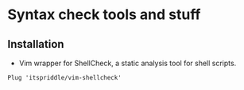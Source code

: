# Syntax check tools and stuff

## Installation

- Vim wrapper for ShellCheck, a static analysis tool for shell scripts.
```vim
Plug 'itspriddle/vim-shellcheck'
```
